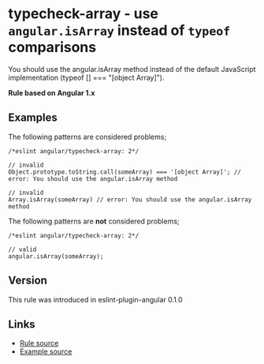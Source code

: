 <!-- WARNING: Generated documentation. Edit docs and examples in the rule and examples file ('rules/typecheck-array.js', 'examples/typecheck-array.js'). -->

# typecheck-array - use `angular.isArray` instead of `typeof` comparisons

You should use the angular.isArray method instead of the default JavaScript implementation (typeof [] === "[object Array]").

**Rule based on Angular 1.x**

## Examples

The following patterns are considered problems;

    /*eslint angular/typecheck-array: 2*/

    // invalid
    Object.prototype.toString.call(someArray) === '[object Array]'; // error: You should use the angular.isArray method

    // invalid
    Array.isArray(someArray) // error: You should use the angular.isArray method

The following patterns are **not** considered problems;

    /*eslint angular/typecheck-array: 2*/

    // valid
    angular.isArray(someArray);

## Version

This rule was introduced in eslint-plugin-angular 0.1.0

## Links

* [Rule source](../rules/typecheck-array.js)
* [Example source](../examples/typecheck-array.js)
